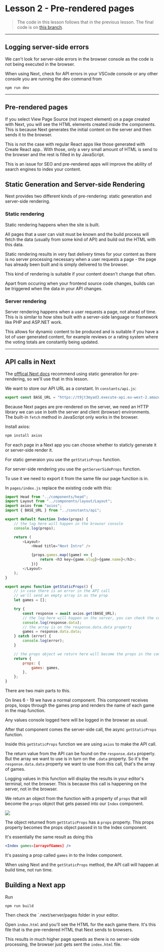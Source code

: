 # Lesson 2 - Pre-rendered pages

> The code in this lesson follows that in the previous lesson. The final code is on <a href="https://github.com/NoroffFEU/next-introduction/tree/2-pre-rendered-pages" target="_blank">this branch</a>.

---

## Logging server-side errors

We can't look for server-side errors in the browser console as the code is not being executed in the browser.

When using Next, check for API errors in your VSCode console or any other console you are running the dev command from

```
npm run dev
```

---

## Pre-rendered pages

If you select View Page Source (not inspect element) on a page created with Next, you will see the HTML elements created inside the components. This is because Next generates the initial content on the server and then sends it to the browser.

This is not the case with regular React apps like those generated with Create React app.. With those, only a very small amount of HTML is send to the browser and the rest is filled in by JavaScript.

This is an issue for SEO and pre-rendered apps will improve the ability of search engines to index your content.

## Static Generation and Server-side Rendering

Next provides two different kinds of pre-rendering: static generation and server-side rendering.

### Static rendering

Static rendering happens when the site is built.

All pages that a user can visit must be known and the build process will fetch the data (usually from some kind of API) and build out the HTML with this data.

Static rendering results in very fast delivery times for your content as there is no server processing necessary when a user requests a page - the page has already been built and is simply delivered to the browser.

This kind of rendering is suitable if your content doesn't change that often.

Apart from occuring when your frontend source code changes, builds can be triggered when the data in your API changes.

### Server rendering

Server rendering happens when a user requests a page, not ahead of time. This is is similar to how sites built with a server-side language or framework like PHP and ASP.NET work.

This allows for dynamic content to be produced and is suitable if you have a lot of user generated content, for example reviews or a rating system where the voting totals are constantly being updated.

---

## API calls in Next

The <a href="https://nextjs.org/docs/basic-features/pages" target="_blank">offfical Next docs</a> recommend using static generation for pre-rendering, so we'll use that in this lesson.

We want to store our API URL as a constant. In `constants/api.js`:

```js
export const BASE_URL = "https://t9jt3myad3.execute-api.eu-west-2.amazonaws.com/api/old-games";
```

Because Next pages are pre-rendered on the server, we need an HTTP library we can use in both the server and client (browser) environments. The built-in `fetch` method in JavaScript only works in the browser.

Install axios:

```js
npm install axios
```

For each page in a Next app you can choose whether to staticly generate it or server-side render it.

For static generaion you use the `getStaticProps` function.

For server-side rendering you use the `getServerSideProps` function.

To use it we need to export it from the same file our page function is in.

In `pages/index.js` replace the existing code with this:

```js
import Head from "../components/head";
import Layout from "../components/layout/Layout";
import axios from "axios";
import { BASE_URL } from "../constants/api";

export default function Index(props) {
	// the log here will happen in the browser console
	console.log(props);

	return (
		<Layout>
			<Head title="Next Intro" />

			{props.games.map((game) => {
				return <h3 key={game.slug}>{game.name}</h3>;
			})}
		</Layout>
	);
}

export async function getStaticProps() {
	// in case there is an error in the API call
	// we'll send an empty array in as the prop
	let games = [];

	try {
		const response = await axios.get(BASE_URL);
		// the log here will happen on the server, you can check the console in your editor
		console.log(response.data);
		// the array is on the response.data.data property
		games = response.data.data;
	} catch (error) {
		console.log(error);
	}

	// the props object we return here will become the props in the component
	return {
		props: {
			games: games,
		},
	};
}
```

There are two main parts to this.

On lines 6 - 19 we have a normal component. This component receives props, loops through the games prop and renders the name of each game in the map function.

Any values console logged here will be logged in the browser as usual.

After that component comes the server-side call, the async `getStaticProps` function.

Inside this `getStaticProps` function we are using `axios` to make the API call.

The return value from the API can be found on the `response.data` property. But the array we want to use is in turn on the `.data` property. So it's the `response.data.data` property we want to use from this call, that's the array of games.

Logging values in this function will display the results in your editor's terminal, not the browser. This is because this call is happening on the server, not in the browser.

We return an object from the function with a property of `props` that will become the `props` object that gets passed into our `Index` component.

<img src="/images/next-api-calls-1.png" style="max-width: 800px" />

The object returned from `getStaticProps` has a `props` property. This props property becomes the props object passed in to the Index component.

It's essentially the same result as doing this

```jsx
<Index games=[arrayofGames] />
```

It's passing a prop called `games` in to the Index component.

When using Next and the `getStaticProps` method, the API call will happen at build time, not run time.

## Building a Next app

Run

```
npm run build
```

Then check the `.next/server/pages folder in your editor.

Open `index.html` and you'll see the HTML for the each game there. It's this file that is the pre-rendered HTML that Next sends to browsers.

This results in much higher page speeds as there is no server-side processing, the browser just gets sent the `index.html` file.

<!-- ---

[Go to lesson 3](3)

--- -->

